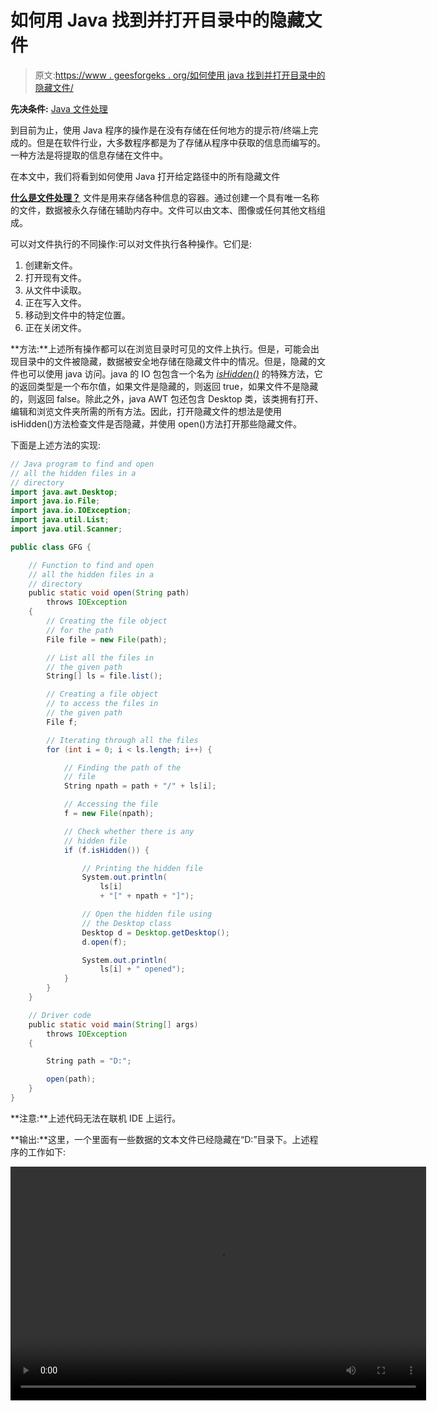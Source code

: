 # 如何用 Java 找到并打开目录中的隐藏文件

> 原文:[https://www . geesforgeks . org/如何使用 java 找到并打开目录中的隐藏文件/](https://www.geeksforgeeks.org/how-to-find-and-open-the-hidden-files-in-a-directory-using-java/)

**先决条件:** [Java 文件处理](https://www.geeksforgeeks.org/file-handling-in-java-with-crud-operations/)

到目前为止，使用 Java 程序的操作是在没有存储在任何地方的提示符/终端上完成的。但是在软件行业，大多数程序都是为了存储从程序中获取的信息而编写的。一种方法是将提取的信息存储在文件中。

在本文中，我们将看到如何使用 Java 打开给定路径中的所有隐藏文件

<u>**什么是文件处理？**</u>
文件是用来存储各种信息的容器。通过创建一个具有唯一名称的文件，数据被永久存储在辅助内存中。文件可以由文本、图像或任何其他文档组成。

可以对文件执行的不同操作:可以对文件执行各种操作。它们是:

1.  创建新文件。
2.  打开现有文件。
3.  从文件中读取。
4.  正在写入文件。
5.  移动到文件中的特定位置。
6.  正在关闭文件。

**方法:**上述所有操作都可以在浏览目录时可见的文件上执行。但是，可能会出现目录中的文件被隐藏，数据被安全地存储在隐藏文件中的情况。但是，隐藏的文件也可以使用 java 访问。java 的 IO 包包含一个名为 *[isHidden()](https://www.geeksforgeeks.org/file-ishidden-method-in-java-with-examples/)* 的特殊方法，它的返回类型是一个布尔值，如果文件是隐藏的，则返回 true，如果文件不是隐藏的，则返回 false。除此之外，java AWT 包还包含 Desktop 类，该类拥有打开、编辑和浏览文件夹所需的所有方法。因此，打开隐藏文件的想法是使用 isHidden()方法检查文件是否隐藏，并使用 open()方法打开那些隐藏文件。

下面是上述方法的实现:

```java
// Java program to find and open
// all the hidden files in a
// directory
import java.awt.Desktop;
import java.io.File;
import java.io.IOException;
import java.util.List;
import java.util.Scanner;

public class GFG {

    // Function to find and open
    // all the hidden files in a
    // directory
    public static void open(String path)
        throws IOException
    {
        // Creating the file object
        // for the path
        File file = new File(path);

        // List all the files in
        // the given path
        String[] ls = file.list();

        // Creating a file object
        // to access the files in
        // the given path
        File f;

        // Iterating through all the files
        for (int i = 0; i < ls.length; i++) {

            // Finding the path of the
            // file
            String npath = path + "/" + ls[i];

            // Accessing the file
            f = new File(npath);

            // Check whether there is any
            // hidden file
            if (f.isHidden()) {

                // Printing the hidden file
                System.out.println(
                    ls[i]
                    + "[" + npath + "]");

                // Open the hidden file using
                // the Desktop class
                Desktop d = Desktop.getDesktop();
                d.open(f);

                System.out.println(
                    ls[i] + " opened");
            }
        }
    }

    // Driver code
    public static void main(String[] args)
        throws IOException
    {

        String path = "D:";

        open(path);
    }
}
```

**注意:**上述代码无法在联机 IDE 上运行。

**输出:**这里，一个里面有一些数据的文本文件已经隐藏在“D:”目录下。上述程序的工作如下:

<video class="wp-video-shortcode" id="video-424778-1" width="665" height="374" preload="metadata" controls=""><source type="video/mp4" src="https://media.geeksforgeeks.org/wp-content/uploads/20200605103408/finhHidden1.mp4?_=1">[https://media.geeksforgeeks.org/wp-content/uploads/20200605103408/finhHidden1.mp4](https://media.geeksforgeeks.org/wp-content/uploads/20200605103408/finhHidden1.mp4)</video>